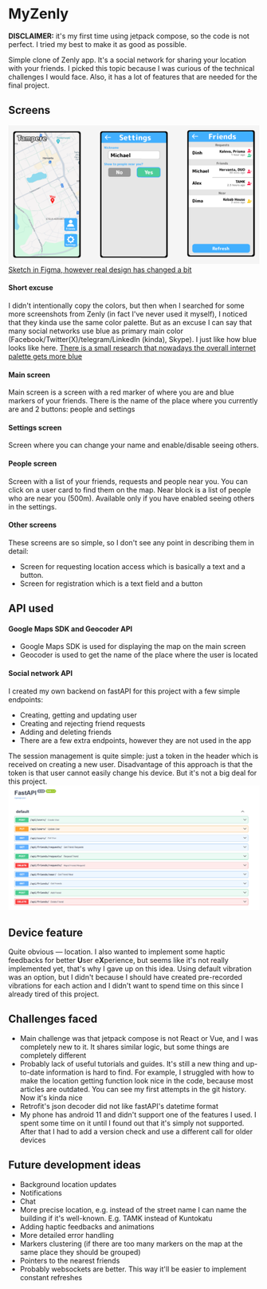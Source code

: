 # MyZenly
**DISCLAIMER:** it's my first time using jetpack compose, so the code is not perfect. I tried my best to make it as good as possible.

Simple clone of Zenly app. It's a social network for sharing your location with your friends. I picked this topic because I was curious of the technical challenges I would face. 
Also, it has a lot of features that are needed for the final project.
## Screens

![screens.png](images%2Fscreens.png)
[Sketch in Figma, however real design has changed a bit](https://www.figma.com/file/sihHLLmo6SdQCJ4JGHOiB0/Zenly?type=design&node-id=0-1&mode=design)

#### Short excuse
I didn't intentionally copy the colors, but then when I searched for some more screenshots from Zenly 
(in fact I've never used it myself), I noticed that they kinda use the same color palette. But as an excuse 
I can say that many social networks use blue as primary main color (Facebook/Twitter(X)/telegram/LinkedIn (kinda), Skype).
I just like how blue looks like here. [There is a small research that nowadays the overall internet palette gets 
more blue](https://habr-com.translate.goog/ru/articles/764798/?_x_tr_sl=ru&_x_tr_tl=en&_x_tr_hl=en&_x_tr_pto=wapp)

#### Main screen
Main screen is a screen with a red marker of where you are and blue markers of your friends. 
There is the name of the place where you currently are and 2 buttons: people and settings

#### Settings screen
Screen where you can change your name and enable/disable seeing others.

#### People screen
Screen with a list of your friends, requests and people near you. You can click on a user card to find 
them on the map. Near block is a list of people who are near you (500m). Available only if you have 
enabled seeing others in the settings. 

#### Other screens
These screens are so simple, so I don't see any point in describing them in detail:
- Screen for requesting location access which is basically a text and a button. 
- Screen for registration which is a text field and a button

## API used
#### Google Maps SDK and Geocoder API
- Google Maps SDK is used for displaying the map on the main screen
- Geocoder is used to get the name of the place where the user is located

#### Social network API
I created my own backend on fastAPI for this project with a few simple endpoints:
- Creating, getting and updating user
- Creating and rejecting friend requests
- Adding and deleting friends
- There are a few extra endpoints, however they are not used in the app

The session management is quite simple: just a token in the header which is received 
on creating a new user. Disadvantage of this approach is that the token is that user cannot 
easily change his device. But it's not a big deal for this project. 
![endpoints.png](images%2Fendpoints.png)

## Device feature
Quite obvious — location. I also wanted to implement some haptic feedbacks for better **U**ser e**X**perience, but seems like 
it's not really implemented yet, that's why I gave up on this idea. Using default vibration was an option, but I didn't
because I should have created pre-recorded vibrations for each action and I didn't want to spend time on this 
since I already tired of this project.

## Challenges faced
- Main challenge was that jetpack compose is not React or Vue, and I was completely new to it. It shares similar logic, 
but some things are completely different
- Probably lack of useful tutorials and guides. It's still a new thing and up-to-date information is hard to find. 
For example, I struggled with how to make the location getting function look nice in the code, because most articles
are outdated. You can see my first attempts in the git history. Now it's kinda nice
- Retrofit's json decoder did not like fastAPI's datetime format
- My phone has android 11 and didn't support one of the features I used. I spent some time on it until I found out 
that it's simply not supported. After that I had to add a version check and use a different call for older devices

## Future development ideas
- Background location updates
- Notifications
- Chat
- More precise location, e.g. instead of the street name I can name the building if it's well-known. 
E.g. TAMK instead of Kuntokatu
- Adding haptic feedbacks and animations
- More detailed error handling
- Markers clustering (if there are too many markers on the map at the same place they should be grouped)
- Pointers to the nearest friends
- Probably websockets are better. This way it'll be easier to implement constant refreshes
